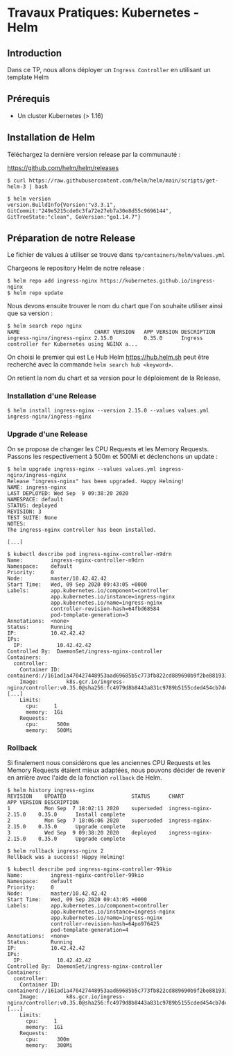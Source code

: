 # Travaux Pratiques: Kubernetes - Helm

## Introduction

Dans ce TP, nous allons déployer un `Ingress Controller` en utilisant un
template Helm

## Prérequis

- Un cluster Kubernetes (> 1.16)

## Installation de Helm

Téléchargez la dernière version release par la communauté :

<https://github.com/helm/helm/releases>

```console
$ curl https://raw.githubusercontent.com/helm/helm/main/scripts/get-helm-3 | bash

$ helm version
version.BuildInfo{Version:"v3.3.1", GitCommit:"249e5215cde0c3fa72e27eb7a30e8d55c9696144", GitTreeState:"clean", GoVersion:"go1.14.7"}
```

## Préparation de notre Release

Le fichier de values à utiliser se trouve dans `tp/containers/helm/values.yml`

Chargeons le repository Helm de notre release :

```console
$ helm repo add ingress-nginx https://kubernetes.github.io/ingress-nginx
$ helm repo update
```

Nous devons ensuite trouver le nom du chart que l'on souhaite utiliser ainsi que
sa version :

```console
$ helm search repo nginx
NAME                      	CHART VERSION	APP VERSION	DESCRIPTION
ingress-nginx/ingress-nginx	2.15.0       	0.35.0     	Ingress controller for Kubernetes using NGINX a...
```

On choisi le premier qui est Le Hub Helm <https://hub.helm.sh> peut être
recherché avec la commande `helm search hub <keyword>`.

On retient la nom du chart et sa version pour le déploiement de la Release.

### Installation d'une Release

```console
$ helm install ingress-nginx --version 2.15.0 --values values.yml ingress-nginx/ingress-nginx
```

### Upgrade d'une Release

On se propose de changer les CPU Requests et les Memory Requests. Passons les
respectivement à 500m et 500Mi et déclenchons un update :

```console
$ helm upgrade ingress-nginx --values values.yml ingress-nginx/ingress-nginx
Release "ingress-nginx" has been upgraded. Happy Helming!
NAME: ingress-nginx
LAST DEPLOYED: Wed Sep  9 09:38:20 2020
NAMESPACE: default
STATUS: deployed
REVISION: 3
TEST SUITE: None
NOTES:
The ingress-nginx controller has been installed.

[...]

$ kubectl describe pod ingress-nginx-controller-n9drn
Name:         ingress-nginx-controller-n9drn
Namespace:    default
Priority:     0
Node:         master/10.42.42.42
Start Time:   Wed, 09 Sep 2020 09:43:05 +0000
Labels:       app.kubernetes.io/component=controller
              app.kubernetes.io/instance=ingress-nginx
              app.kubernetes.io/name=ingress-nginx
              controller-revision-hash=64fbd68584
              pod-template-generation=3
Annotations:  <none>
Status:       Running
IP:           10.42.42.42
IPs:
  IP:           10.42.42.42
Controlled By:  DaemonSet/ingress-nginx-controller
Containers:
  controller:
    Container ID:  containerd://161ad1a470427448953aad69685b5c773fb822cd889690b9f2be881933390455
    Image:         k8s.gcr.io/ingress-nginx/controller:v0.35.0@sha256:fc4979d8b8443a831c9789b5155cded454cb7de737a8b727bc2ba0106d2eae8b
[...]
    Limits:
      cpu:     1
      memory:  1Gi
    Requests:
      cpu:      500m
      memory:   500Mi
```

### Rollback

Si finalement nous considérons que les anciennes CPU Requests et les Memory
Requests étaient mieux adaptées, nous pouvons décider de revenir en arrière avec
l'aide de la fonction `rollback` de Helm.

```console
$ helm history ingress-nginx
REVISION	UPDATED                 	STATUS    	CHART               	APP VERSION	DESCRIPTION
1       	Mon Sep  7 18:02:11 2020	superseded	ingress-nginx-2.15.0	0.35.0     	Install complete
2       	Mon Sep  7 18:06:06 2020	superseded	ingress-nginx-2.15.0	0.35.0     	Upgrade complete
3       	Wed Sep  9 09:38:20 2020	deployed  	ingress-nginx-2.15.0	0.35.0     	Upgrade complete

$ helm rollback ingress-nginx 2
Rollback was a success! Happy Helming!

$ kubectl describe pod ingress-nginx-controller-99kio
Name:         ingress-nginx-controller-99kio
Namespace:    default
Priority:     0
Node:         master/10.42.42.42
Start Time:   Wed, 09 Sep 2020 09:43:05 +0000
Labels:       app.kubernetes.io/component=controller
              app.kubernetes.io/instance=ingress-nginx
              app.kubernetes.io/name=ingress-nginx
              controller-revision-hash=64po976425
              pod-template-generation=4
Annotations:  <none>
Status:       Running
IP:           10.42.42.42
IPs:
  IP:           10.42.42.42
Controlled By:  DaemonSet/ingress-nginx-controller
Containers:
  controller:
    Container ID:  containerd://161ad1a470427448953aad69685b5c773fb822cd889690b9f2be881933390455
    Image:         k8s.gcr.io/ingress-nginx/controller:v0.35.0@sha256:fc4979d8b8443a831c9789b5155cded454cb7de737a8b727bc2ba0106d2eae8b
[...]
    Limits:
      cpu:     1
      memory:  1Gi
    Requests:
      cpu:      300m
      memory:   300Mi
```
